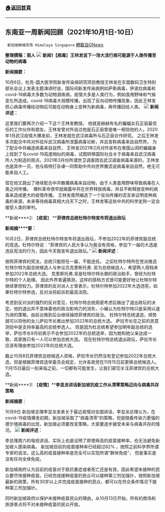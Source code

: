 ###  [:house:返回首頁](https://github.com/ourhimalayas/txt)
---


## 东南亚一周新闻回顾（2021年10月1日-10日）
` 新加坡狮城农场 Himalaya Singapore` [轉載自GNews](https://gnews.org/zh-hans/1587726/)

**整理撰稿：雨人**
![](https://assets.gnews.org/wp-content/uploads/2021/03/Six-Critical-Areas-for-Donor-Impact-in-Southeast-Asia.jpg)
**新闻1【病毒**】**王林发说下一场大流行病可能源于人类传播至动物的病毒**

**新闻摘要：**

10月6日，杜克-国大医学院新发传染病研究项目教授王林发在东盟数码卫生特别部长会议上发表主题演讲时说，国际间新发传染病例如萨斯病毒，伊波拉病毒和covid-19病毒大多数为动物源疾病，疫情大多是人类行为，例如食用野味和气候变化所造成。covid-19病毒大规模传播，出现了反向动物传播现象，因此王林发担心病毒传播给动物后可能在动物身上变种为新病毒，再传播回给人类。
![](https://assets.gnews.org/wp-content/uploads/2021/10/Screenshot-2021-10-11-232841.jpg)
**新闻评述：**

这里我们要再次介绍一下这个王林发教授。 他就是赫赫有名的蝙蝠女石正丽最信任的工作伙伴和朋友。王林发曾对外说过他是石正丽曾是唯一相信他的人。2020年1月武汉疫情大爆发前，王林发就在武汉病毒所与石正丽合作研究。 之后王林发多次配合中共对外驳斥武汉病毒所泄露病毒论断，并且宣称病毒来自自然界。 为了配合中共编造病毒来自自然， 王林发2021年2月对外宣布在泰国山洞的蝙蝠身上找到了与covid-19高度相似的病毒，试图转移国际社会关于病毒来自武汉病毒所人为制造的观点。2021年3月份所谓世卫调查团去武汉调查病毒来源的，王林发也是其中一员，他与佩特打杂课一同帮助中共向世界撒谎说病毒来自自然，绝无可能来自人工。

现在他又跳出了继续配合中共散播病毒来自动物，由于人类食用野味导致病毒在人类之间传播。  爆料革命很早就揭露中共在世界释放病毒，并且不断释放变种的病毒来造成更大的疫情传播。 王林发竟然编造了一个反向传播的谎言来证明变种病毒的来源。未来等待病毒真相大白天下之时，王林发等这些中共的科学走狗一定会接受人类的审判。

**新闻****2: 【****疫苗****】 ****菲律宾总统杜特尔特宣布将退出政坛**

**新闻摘****要：**

10月2日，菲律宾总统杜特尔特宣布将退出政坛，不参加2022年的菲律宾副总统的竞选。杜特尔特说：“菲律宾的人民大多认为我没有资格，参加下一届的大选是违反宪法的行为，因此今天我宣布退出政坛。”
![](https://assets.gnews.org/wp-content/uploads/2021/10/Screenshot-2021-10-11-232942.jpg)
**新闻评述**：

按照菲律宾的宪法，总统只能担任一届，不能连任。 之前杜特尔特所在党派推选杜特尔特为副总统候选人与参议员克里斯托弗. 吴为总统候选人，希望两人搭档来参加2022年总统大选。 克里斯托弗.吴是杜特尔特长期的政治助手，曾经为杜特尔特的个人助理。 因此外界普遍猜测，这样的搭档方式很可能更好地让杜特尔特继续掌控权力。菲律宾的反对派人士曾表示，杜特尔特参加2022年大选违宪，如果杜特尔特参选，反对派将起诉到最高法院。

考虑到反对派的强烈的反对意见，杜特尔特总统周密考虑后做出了退出政坛的决定。他的退出并不意味着他的政治影响力的消失，小编认为杜特尔特只是采用以退为进的策略，由前台推到后台继续操控菲律宾的政治。 杜特尔特总统退选，顺势就可以将他的女儿萨拉市长推出参加2022年的总统大选。 萨拉市长在之前的民意测验中是支持率最高的总统参选人。 但是因为杜总统希望参加明年副总统的选举，萨拉市长9月初表示不会参加2022年的总统选举，因为她和她父亲达成一致，其家族只有一人可以参加总统大选。 现在杜特尔特总统退出政坛，萨拉市长应该有理由参加2022年的总统大选。

截止10月8日菲律宾总统候选人资格，萨拉市长仍然没有登记参加2022年总统大选，但是根据菲律宾选举委员会规定，允许各政党在11月15日前更换总统候选人。11月15日最后一刻来临之前，一切都有可能发生，让我们密切关注菲律宾的总统大选。

**新闻****3: 【****疫情****】****李显龙讲话新加坡抗疫工作从清零策略迈向与病毒共存策略**

**新闻摘要**：

10月9日 新加坡总理李显龙发表关于最近疫情对全国讲话，李显龙总理认为，在covid-19疫情爆发初期，新加坡采取了“病毒清零”的策略，但是随着传染力更强的德尔塔病毒的出现，新加坡必须要改变策略，大家要逐步接受未来与病毒共存的情况。
![](https://assets.gnews.org/wp-content/uploads/2021/10/Screenshot-2021-10-11-233150.jpg)
**新闻评述**：

李总理周六的电视讲话，实际上也是证明了即使再高的疫苗接种率，也无法避免新加坡人感染病毒。 新加坡目前的疫苗接种率已经超过82% ，按照之前科学界所谓专家的说法，这么高的疫苗接种率是完全可以实现所谓“群体免疫”， 但是事实是没有任何全体免疫。

新加坡政府认为目前的疫苗对于抵抗重症或者死亡还是有效，因此希望未接种的民众要尽快接种疫苗。已经完成接种疫苗的民众可以接种第三剂加强针，按照新加坡最新的政策，所有30岁以上并完成疫苗接种的民众，都可以在符合条件情况下接种第三剂加强针。

同时新加坡政府以保护未接种疫苗民众的理由，从10月13日开始，所有的商场和旅游景点将不对未接种疫苗的民众开放。
